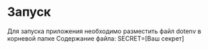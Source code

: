 # Запуск
Для запуска приложения необходимо разместить файл dotenv в корневой папке
Содержание файла:
SECRET=[Ваш секрет]